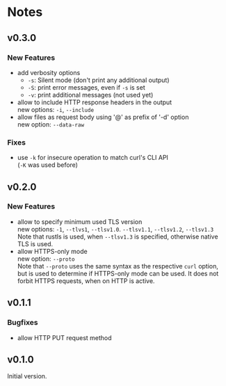 # Notes

## v0.3.0

### New Features

- add verbosity options
  - `-s`: Silent mode (don't print any additional output)
  - `-S`: print error messages, even if `-s` is set
  - `-v`: print additional messages (not used yet)
- allow to include HTTP response headers in the output  
  new options: `-i`, `--include`
- allow files as request body using '@' as prefix of '-d' option  
  new option: `--data-raw`

### Fixes

- use `-k` for insecure operation to match curl's CLI API  
  (`-K` was used before)

## v0.2.0

### New Features

- allow to specify minimum used TLS version  
  new options: `-1`, `--tlvs1`, `--tlsv1.0`. `--tlsv1.1`, `--tlsv1.2`, `--tlsv1.3`  
  Note that rustls is used, when `--tlsv1.3` is specified, otherwise native TLS is used.
- allow HTTPS-only mode  
  new option: `--proto`  
  Note that `--proto` uses the same syntax as the respective `curl` option, but is used
  to determine if HTTPS-only mode can be used. It does not forbit HTTPS requests, when
  on HTTP is active.

## v0.1.1

### Bugfixes

- allow HTTP PUT request method

## v0.1.0

Initial version.
